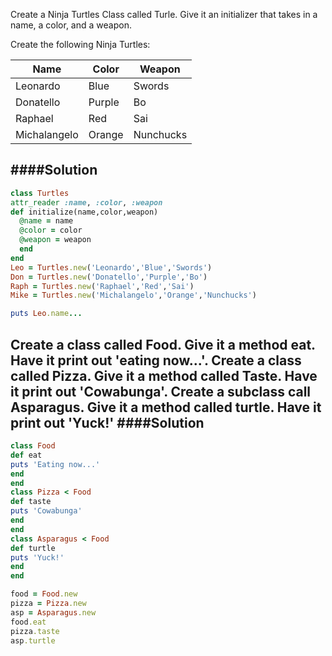 Create a Ninja Turtles Class called Turle. Give it an initializer that takes in a name, a color, and a weapon.

Create the following Ninja Turtles:

|Name|Color|Weapon|
|----|-----|------|
|Leonardo|Blue|Swords|
|Donatello|Purple|Bo|
|Raphael|Red|Sai|
|Michalangelo|Orange|Nunchucks|
####Solution
---
```ruby
class Turtles
attr_reader :name, :color, :weapon
def initialize(name,color,weapon)
  @name = name
  @color = color
  @weapon = weapon
  end
end
Leo = Turtles.new('Leonardo','Blue','Swords')
Don = Turtles.new('Donatello','Purple','Bo')
Raph = Turtles.new('Raphael','Red','Sai')
Mike = Turtles.new('Michalangelo','Orange','Nunchucks')

puts Leo.name...
```

Create a class called Food. Give it a method eat. Have it print out 'eating now...'. Create a class called Pizza. Give it a method called Taste. Have it print out 'Cowabunga'. Create a subclass call Asparagus. Give it a method called turtle. Have it print out 'Yuck!'
####Solution
---
```ruby
class Food
def eat
puts 'Eating now...'
end
end
class Pizza < Food
def taste
puts 'Cowabunga'
end
end
class Asparagus < Food
def turtle
puts 'Yuck!'
end
end

food = Food.new
pizza = Pizza.new
asp = Asparagus.new
food.eat
pizza.taste
asp.turtle
```
